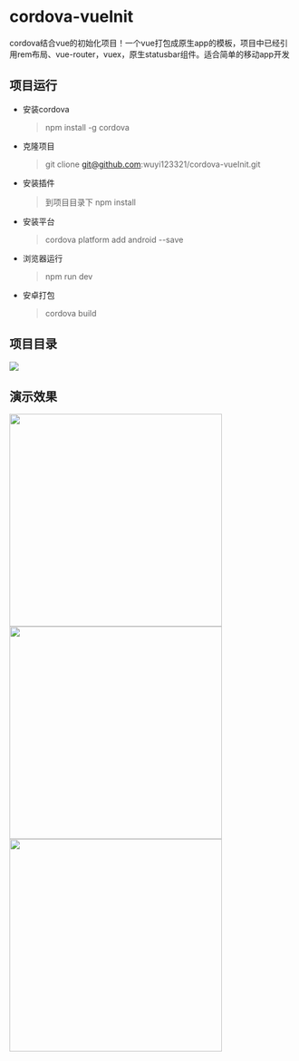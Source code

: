 # cordova-vueInit
cordova结合vue的初始化项目！一个vue打包成原生app的模板，项目中已经引用rem布局、vue-router，vuex，原生statusbar组件。适合简单的移动app开发
## 项目运行
* 安装cordova
    > npm install -g cordova
* 克隆项目
    > git clione git@github.com:wuyi123321/cordova-vueInit.git
* 安装插件
    > 到项目目录下 npm install
* 安装平台
    > cordova platform add android --save
* 浏览器运行
    > npm run dev
* 安卓打包
    > cordova build
## 项目目录
<img src="https://wuyi12.gitee.io/wuyi123321.github.io/proImg/gitimg/cordiva-vueinit-dist.jpg" />

## 演示效果

<img src="https://wuyi12.gitee.io/wuyi123321.github.io/proImg/gitimg/cordiva-vueinit01.jpg" width="375px"/>
<img src="https://wuyi12.gitee.io/wuyi123321.github.io/proImg/gitimg/cordiva-vueinit02.jpg" width="375px"/>
<img src="https://wuyi12.gitee.io/wuyi123321.github.io/proImg/gitimg/cordiva-vueinit03.jpg" width="375px"/>


